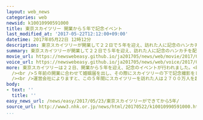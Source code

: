 ```yaml
---
layout: web_news
categories: web
newsid: k10010990591000
title: 東京スカイツリー 開業から５年で記念イベント
last_modified_at: '2017-05-22T12:12:00+09:00'
datetime: 2017年05月22日 12時12分
description: 東京スカイツリーが開業して２２日で５年を迎え、訪れた人に記念のハンカチを配るなどのイベントが行われました。
summary: 東京スカイツリーが開業して２２日で５年を迎え、訪れた人に記念のハンカチを配るなどのイベントが行われました。
movie_url: https://newswebeasy.github.io/ja201705/news/web/movie/2017/05/23/k10010990591000.mp4
voice_url: https://newswebeasy.github.io/ja201705/news/web/voice/2017/05/23/k10010990591000.mp3
more: 東京スカイツリーは２２日、開業から５年を迎え、記念のイベントが行われました。<br /><br />このうち、近くの広場では運営会社の関係者などが、地元の墨田区の花となっているツツジの苗木の記念植樹を行いました。このあと、併設する商業施設も含めて、訪れた人にスカイツリーや富士山などの刺しゅうをあしらったハンカチが配られていました。<br
  /><br />５年前の開業に合わせて婚姻届を出し、その際にスカイツリーの下で記念撮影をしたという３０代の夫婦は「私たちにとっても子どもができるなど、この５年間はあっという間でした。今後もスカイツリーとともに家族の成長を振り返ることができればうれしいです」と話していました。<br
  /><br />運営会社によりますと、この５年間にスカイツリーを訪れた人は２７００万人を超えていて、最近では外国人観光客の割合が増えているということで、東京オリンピック・パラリンピックを３年後に控え、運営会社では盆踊りなどのイベントを実施し、訪れる人の増加を目指したいとしています。
body:
- text: ''
  title: ''
easy_news_url: /news/easy/2017/05/23/東京スカイツリーができてから5年/
source_url: http://www3.nhk.or.jp/news/html/20170522/k10010990591000.html
...
```

